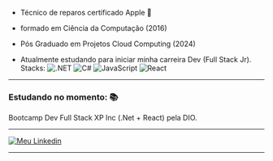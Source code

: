 - Técnico de reparos certificado Apple 🍎
- formado em Ciência da Computação (2016) 
- Pós Graduado em Projetos Cloud Computing (2024)

- Atualmente estudando para iniciar minha carreira Dev (Full Stack Jr).
Stacks:
![.NET](https://img.shields.io/badge/.NET-5C2D91?style=for-the-badge&logo=.net&logoColor=white) ![C#](https://img.shields.io/badge/C%23-239120?style=for-the-badge&logo=c-sharp&logoColor=white) ![JavaScript](https://img.shields.io/badge/JavaScript-F7DF1E?style=for-the-badge&logo=javascript&logoColor=black) ![React](https://img.shields.io/badge/React-20232A?style=for-the-badge&logo=react&logoColor=61DAFB)
---

### Estudando no momento: 📚
Bootcamp Dev Full Stack XP Inc (.Net + React) pela DIO.

---

[![Meu Linkedin](https://img.shields.io/badge/LinkedIn-0077B5?style=for-the-badge&logo=linkedin&logoColor=white)](https://www.linkedin.com/in/diego-marins-a9240184/)

---



